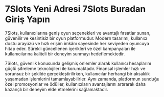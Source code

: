 # 7Slots Yeni Adresi 7Slots Buradan Giriş Yapın

7Slots, kullanıcılarına geniş oyun seçenekleri ve avantajlı fırsatlar sunan, güvenilir ve kesintisiz bir oyun platformudur. Modern tasarımı, kullanıcı dostu arayüzü ve hızlı erişim imkânı sayesinde her seviyeden oyuncuya hitap eder. Sürekli güncellenen içerikleri ve özel kampanyaları ile kullanıcılarına kaliteli bir deneyim sunmayı hedeflemektedir.

7Slots, güvenlik konusunda gelişmiş önlemler alarak kullanıcı hesaplarını güçlü şifreleme teknolojileri ile korumaktadır. Finansal işlemler hızlı ve sorunsuz bir şekilde gerçekleştirilirken, kullanıcılar herhangi bir aksaklık yaşamadan işlemlerini tamamlayabilirler. Aynı zamanda, platformun sunduğu özel promosyonlar ve ödüller, kullanıcıların avantajlarını artırarak daha kazançlı bir deneyim elde etmelerini sağlamaktadır.
